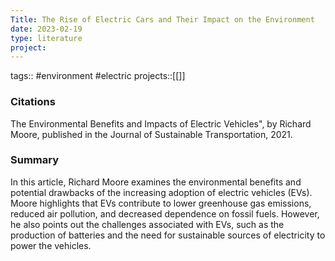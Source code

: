 ```yaml
---
Title: The Rise of Electric Cars and Their Impact on the Environment
date: 2023-02-19
type: literature
project:
---
```

tags:: #environment #electric
projects::[[]]


### Citations
The Environmental Benefits and Impacts of Electric Vehicles", by Richard Moore, published in the Journal of Sustainable Transportation, 2021.

### Summary
In this article, Richard Moore examines the environmental benefits and potential drawbacks of the increasing adoption of electric vehicles (EVs). Moore highlights that EVs contribute to lower greenhouse gas emissions, reduced air pollution, and decreased dependence on fossil fuels. However, he also points out the challenges associated with EVs, such as the production of batteries and the need for sustainable sources of electricity to power the vehicles.
